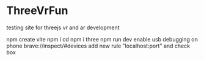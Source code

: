 # ThreeVrFun
testing site for threejs vr and ar development

npm create vite
npm i 
cd
npm i three
npm run dev
enable usb debugging on phone
brave://inspect/#devices
add new rule "localhost:port" and check box
